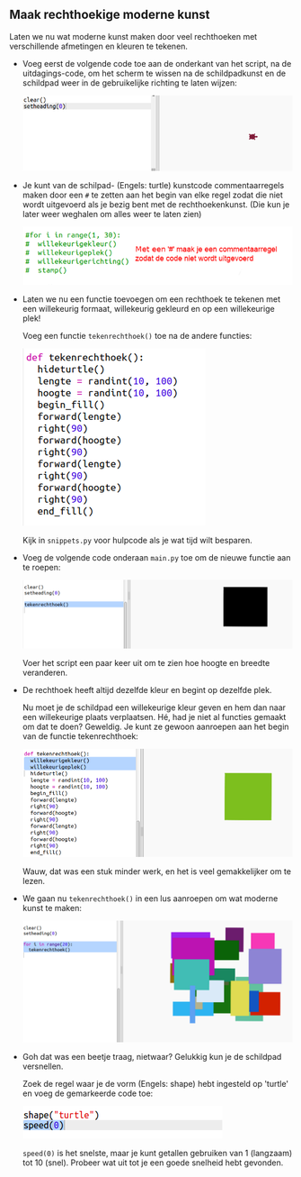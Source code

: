 ## Maak rechthoekige moderne kunst

Laten we nu wat moderne kunst maken door veel rechthoeken met verschillende afmetingen en kleuren te tekenen.

+ Voeg eerst de volgende code toe aan de onderkant van het script, na de uitdagings-code, om het scherm te wissen na de schildpadkunst en de schildpad weer in de gebruikelijke richting te laten wijzen:
    
    ![screenshot](images/modern-reset.png)

+ Je kunt van de schilpad- (Engels: turtle) kunstcode commentaarregels maken door een `#` te zetten aan het begin van elke regel zodat die niet wordt uitgevoerd als je bezig bent met de rechthoekenkunst. (Die kun je later weer weghalen om alles weer te laten zien)
    
    ![screenshot](images/modern-comment.png)

+ Laten we nu een functie toevoegen om een rechthoek te tekenen met een willekeurig f​​ormaat, willekeurig gekleurd en op een willekeurige plek!
    
    Voeg een functie `tekenrechthoek()` toe na de andere functies:
    
    ![screenshot](images/modern-rect-function.png)
    
    Kijk in ` snippets.py ` voor hulpcode als je wat tijd wilt besparen.

+ Voeg de volgende code onderaan `main.py` toe om de nieuwe functie aan te roepen:
    
    ![screenshot](images/modern-call-rect.png)
    
    Voer het script een paar keer uit om te zien hoe hoogte en breedte veranderen.

+ De rechthoek heeft altijd dezelfde kleur en begint op dezelfde plek.
    
    Nu moet je de schildpad een willekeurige kleur geven en hem dan naar een willekeurige plaats verplaatsen. Hé, had je niet al functies gemaakt om dat te doen? Geweldig. Je kunt ze gewoon aanroepen aan het begin van de functie tekenrechthoek:
    
    ![screenshot](images/modern-random-rect.png)
    
    Wauw, dat was een stuk minder werk, en het is veel gemakkelijker om te lezen.

+ We gaan nu `tekenrechthoek()` in een lus aanroepen om wat moderne kunst te maken:
    
    ![screenshot](images/modern-rect-art.png)

+ Goh dat was een beetje traag, nietwaar? Gelukkig kun je de schildpad versnellen.
    
    Zoek de regel waar je de vorm (Engels: shape) hebt ingesteld op 'turtle' en voeg de gemarkeerde code toe:
    
    ![screenshot](images/modern-speed.png)
    
    `speed(0)` is het snelste, maar je kunt getallen gebruiken van 1 (langzaam) tot 10 (snel). Probeer wat uit tot je een goede snelheid hebt gevonden.
